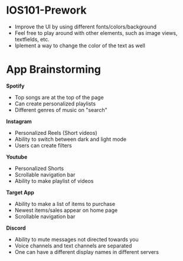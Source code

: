 # IOS101-Prework
- Improve the UI by using different fonts/colors/background
- Feel free to play around with other elements, such as image views, textfields, etc.
- Iplement a way to change the color of the text as well

# App Brainstorming

**Spotify**
- Top songs are at the top of the page
- Can create personalized playlists
- Different genres of music on "search"

**Instagram**
- Personalized Reels (Short videos)
- Ability to switch between dark and light mode
- Users can create filters

**Youtube**
- Personalized Shorts
- Scrollable navigation bar
- Ability to make playlist of videos

**Target App**
- Ability to make a list of items to purchase
- Newest items/sales appear on home page
- Scrollable navigation bar 

**Discord**
- Ability to mute messages not directed towards you
- Voice channels and text channels are separated
- One can have a different display names in different servers
